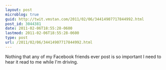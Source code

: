 ```yaml
---
layout: post
microblog: true
guid: http://twit.vmstan.com/2011/02/06/34414907717844992.html
post_id: 3044381
date: 2011-02-06T18:55:28-0600
lastmod: 2011-02-06T18:55:28-0600
type: post
url: /2011/02/06/34414907717844992.html
---
```

Nothing that any of my Facebook friends ever post is so important I need to hear it read to me while I'm driving.
